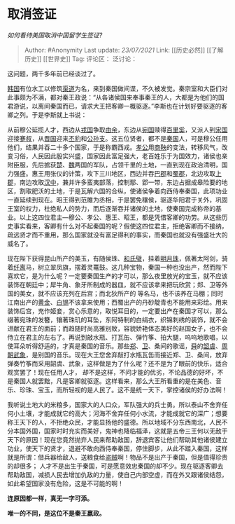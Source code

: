 # 取消签证
*如何看待美国取消中国留学生签证?*

> Author: #Anonymity
> Last update: *23/07/2021*
> Link: [[历史必然]] [[了解历史]] [[世界史]]
> Tag:
> 评论区：
> 泛讨论：

这问题，两千多年前已经谈过了。

[韩国](https://link.zhihu.com/?target=https%3A//zh.m.wikipedia.org/wiki/%25E9%259F%25A9%25E5%259B%25BD_%28%25E6%2588%2598%25E5%259B%25BD%29)有位水工以修筑[渠道](https://link.zhihu.com/?target=https%3A//zh.m.wikipedia.org/wiki/%25E9%2583%2591%25E5%259B%25BD%25E6%25B8%25A0)为名，来到秦国做间谍，不久被发觉。秦宗室和大臣们对此事颇为不满，都对秦王政说：“从各诸侯国来奉事秦王的人，大都是为他们的国君游说，以离间秦国而已，请求大王把客卿一概驱逐。”李斯也在计划好要驱逐的客卿之列。于是李斯就上书说：

从前穆公延揽人才，西边从[戎国](https://link.zhihu.com/?target=https%3A//zh.m.wikipedia.org/wiki/%25E7%258A%25AC%25E6%2588%258E)争取[由余](https://link.zhihu.com/?target=https%3A//zh.m.wikipedia.org/wiki/%25E7%2594%25B1%25E4%25BD%2599)，东边从[宛国](https://link.zhihu.com/?target=https%3A//zh.m.wikipedia.org/wiki/%25E5%25A4%25A7%25E5%25AE%259B)赎得[百里奚](https://link.zhihu.com/?target=https%3A//zh.m.wikipedia.org/wiki/%25E7%2599%25BE%25E9%2587%258C%25E5%25A5%259A)，又派人到[宋国](https://link.zhihu.com/?target=https%3A//zh.m.wikipedia.org/wiki/%25E5%25AE%258B%25E5%259B%25BD)迎接[蹇叔](https://link.zhihu.com/?target=https%3A//zh.m.wikipedia.org/wiki/%25E8%25B9%2587%25E5%258F%2594)，从[晋国](https://link.zhihu.com/?target=https%3A//zh.m.wikipedia.org/wiki/%25E6%2599%258B%25E5%259B%25BD)迎来[丕豹](https://link.zhihu.com/?target=https%3A//zh.m.wikipedia.org/wiki/%25E4%25B8%2595%25E8%25B1%25B9)和[公孙支](https://link.zhihu.com/?target=https%3A//zh.m.wikipedia.org/wiki/%25E5%2585%25AC%25E5%25AD%25AB%25E6%259E%259D)。这五位贤者，都不是[秦国](https://link.zhihu.com/?target=https%3A//zh.m.wikipedia.org/wiki/%25E7%25A7%25A6%25E5%259B%25BD)人，可是穆公任用他们，结果并吞二十多个国家，于是称霸西戎。[孝公](https://link.zhihu.com/?target=https%3A//zh.m.wikipedia.org/wiki/%25E7%25A7%25A6%25E5%25AD%259D%25E5%2585%25AC)用[商鞅](https://link.zhihu.com/?target=https%3A//zh.m.wikipedia.org/wiki/%25E5%2595%2586%25E9%259E%2585)的变法，转移风气，改变习俗，人民因此殷实兴盛，国家因此富足强大，老百姓乐于为国效力，诸侯也亲附臣服，先后掳获[楚](https://link.zhihu.com/?target=https%3A//zh.m.wikipedia.org/wiki/%25E6%25A5%259A%25E5%259B%25BD)、[魏](https://link.zhihu.com/?target=https%3A//zh.m.wikipedia.org/wiki/%25E9%25AD%258F%25E5%259B%25BD)两国的军队，占领千里的土地，一直到现在政治清明，国力强盛。惠王用张仪的计策，攻下三川地区，西边并吞[巴郡](https://link.zhihu.com/?target=https%3A//zh.m.wikipedia.org/wiki/%25E5%25B7%25B4%25E9%2583%25A1)和[蜀郡](https://link.zhihu.com/?target=https%3A//zh.m.wikipedia.org/wiki/%25E8%259C%2580%25E9%2583%25A1)，北边攻取[上郡](https://link.zhihu.com/?target=https%3A//zh.m.wikipedia.org/wiki/%25E4%25B8%258A%25E9%2583%25A1)，南边攻取[汉中](https://link.zhihu.com/?target=https%3A//zh.m.wikipedia.org/wiki/%25E6%25B1%2589%25E4%25B8%25AD%25E5%25B8%2582)，兼并许多蛮夷部落，控制鄢、郢一带，东边占据成皋险要的地区，割取肥沃的土地，于是瓦解六国的合纵，使诸侯争着向西侍奉秦国，此项功业一直延续到现在。昭王得到范雎为丞相，于是罢免穰侯，驱逐华阳君于关外，巩固王室的权力，杜绝私人的势力，而后逐渐吞并诸侯的土地，使秦国完成称帝的基业。以上这四位君主—穆公、孝公、惠王、昭王，都是凭借客卿的功劳。从这些历史事实看来，客卿有什么对不起秦国的呢？假使这四位君主，拒绝客卿而不接纳，疏远贤才而不重用，那么国家就没有富足得利的事实，而秦国也就没有强盛壮大的威名了。

现在陛下获得昆山所产的美玉，有随侯珠、[和氏璧](https://link.zhihu.com/?target=https%3A//zh.m.wikipedia.org/wiki/%25E5%2592%258C%25E6%25B0%258F%25E7%2592%25A7)，挂着[明月珠](https://link.zhihu.com/?target=https%3A//zh.m.wikipedia.org/w/index.php%3Ftitle%3D%25E6%2598%258E%25E6%259C%2588%25E7%258F%25A0%26action%3Dedit%26redlink%3D1)，佩著太阿剑，骑着[纤离](https://link.zhihu.com/?target=https%3A//zh.m.wikipedia.org/w/index.php%3Ftitle%3D%25E7%25BA%2596%25E9%259B%25A2%26action%3Dedit%26redlink%3D1)马，树立翠凤旗，摆着灵鼍鼓。这几种宝物，秦国一种也没出产，然而陛下喜欢它，是为什么呢？一定要秦国生产的才可以，那么夜里放光的宝玉，就不应该装饰在朝廷中；犀牛角、象牙所制成的器皿，就不应该拿来把玩欣赏；郑、卫等外国的美女，就不应该充列在后宫；而北狄所产的 等名马，也不该养在马棚；同时江南出产的[黄金](https://link.zhihu.com/?target=https%3A//zh.m.wikipedia.org/wiki/%25E9%2587%2591)、[白锡](https://link.zhihu.com/?target=https%3A//zh.m.wikipedia.org/wiki/%25E7%2599%25BD%25E9%2594%25A1)不该拿来使用；西蜀出产的丹砂靛青也不能用来彩绘。用来装饰后宫，充作姬妾，赏心乐意的，取悦耳目的，一定要出产在秦国才可以，那么缀著宛珠的发簪，镶著珠玑的耳坠，东阿特制的白绢衣，织锦刺绣的装饰，就不会进献在君王的面前；而趋随时尚高雅别致，容貌娇艳体态美好的赵国女子，也不会侍立在君主的左右了。再说到敲水瓶、打瓦缶、弹竹筝、拍大腿，呜呜地歌唱，以使耳朵听得舒适的，才真是秦国的音乐。那些[郑](https://link.zhihu.com/?target=https%3A//zh.m.wikipedia.org/wiki/%25E9%2583%2591%25E5%259B%25BD)、[卫](https://link.zhihu.com/?target=https%3A//zh.m.wikipedia.org/wiki/%25E5%258D%25AB%25E5%259B%25BD)、桑间的歌谣，[舜](https://link.zhihu.com/?target=https%3A//zh.m.wikipedia.org/wiki/%25E8%2588%259C)的[韶虞](https://link.zhihu.com/?target=https%3A//zh.m.wikipedia.org/w/index.php%3Ftitle%3D%25E9%259F%25B6%25E8%2599%259E%26action%3Dedit%26redlink%3D1)、[周朝](https://link.zhihu.com/?target=https%3A//zh.m.wikipedia.org/wiki/%25E5%2591%25A8%25E6%259C%259D)[武象](https://link.zhihu.com/?target=https%3A//zh.m.wikipedia.org/w/index.php%3Ftitle%3D%25E6%25AD%25A6%25E8%25B1%25A1%26action%3Dedit%26redlink%3D1)，是别国的音乐。现在大王您舍弃敲打水瓶瓦缶而接近郑、卫、桑间，放弃弹奏竹筝而采用韶虞、武象，这样做是为了什么呢？还不是为了眼前的快乐，适合观赏罢了！现在任用人才， 却不是这样，不问才能的优劣，不论品德的好坏，不是秦国人就罢黜，凡是客卿就驱逐。这样看来，那么大王所看重的是在美色、音乐、珍珠、宝玉，而所轻视的是人民了。这不是统一天下，掌控诸侯的好办法啊！

我听说土地大的米粮多，国家大的人口众，军队强大的兵士勇。所以泰山不舍弃任何小土壤，才能成就它的高大；河海不舍弃任何小水流，才能成就它的深广；想要称王天下的人，不拒绝众民，才能显扬他的盛德。所以地域不分东西南北，人民不分本国外国，国家时时充实而美好，鬼神也降临福泽，这就是五帝三王何以无敌于天下的原因！现在您竟然抛弃人民来帮助敌国，辞退宾客让他们帮助其他诸侯建立功业，使天下的贤才，退避不敢向西侍奉秦国，停住脚步，从此不踏入秦国，这样就是所谓：借兵器给敌人，送粮食给[盗贼](https://link.zhihu.com/?target=https%3A//zh.m.wikipedia.org/wiki/%25E7%259B%259C%25E8%25B3%258A)啊！物品不是出产于秦国，但是值得珍贵的却很多； 人才不是出生于秦国，可是愿意效忠秦国的却不少。现在驱逐客卿去帮助敌国，减损人民去增加仇敌的力量，使自己内部空虚，而在外又跟诸侯结怨，如此希望国家没有危险，这是不可能的啊！

**连原因都一样，真无一字可添。**

**唯一的不同，是这位不是秦王嬴政。**
